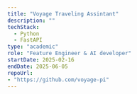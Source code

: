```yaml
---
title: "Voyage Traveling Assintant"
description: ""
techStack:
  - Python
  - FastAPI
type: "academic"
role: "Feature Engineer & AI developer"
startDate: 2025-02-16
endDate: 2025-06-05
repoUrl: 
- "https://github.com/voyage-pi"
---
```

